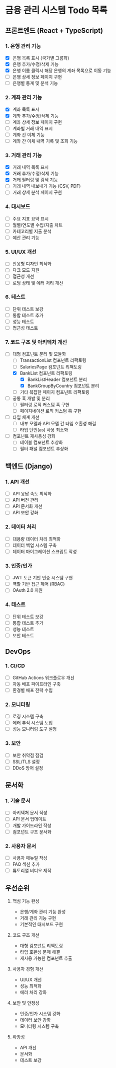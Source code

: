 # 금융 관리 시스템 Todo 목록

## 프론트엔드 (React + TypeScript)

### 1. 은행 관리 기능
- [x] 은행 목록 표시 (국가별 그룹화)
- [x] 은행 추가/수정/삭제 기능
- [x] 은행 이름 클릭시 해당 은행의 계좌 목록으로 이동 기능
- [ ] 은행 상세 정보 페이지 구현
- [ ] 은행별 통계 및 분석 기능

### 2. 계좌 관리 기능
- [x] 계좌 목록 표시
- [x] 계좌 추가/수정/삭제 기능
- [ ] 계좌 상세 정보 페이지 구현
- [ ] 계좌별 거래 내역 표시
- [ ] 계좌 간 이체 기능
- [ ] 계좌 간 이체 내역 기록 및 조회 기능

### 3. 거래 관리 기능
- [x] 거래 내역 목록 표시
- [x] 거래 추가/수정/삭제 기능
- [x] 거래 필터링 및 검색 기능
- [ ] 거래 내역 내보내기 기능 (CSV, PDF)
- [ ] 거래 상세 분석 페이지 구현

### 4. 대시보드
- [ ] 주요 지표 요약 표시
- [ ] 월별/연도별 수입/지출 차트
- [ ] 카테고리별 지출 분석
- [ ] 예산 관리 기능

### 5. UI/UX 개선
- [ ] 반응형 디자인 최적화
- [ ] 다크 모드 지원
- [ ] 접근성 개선
- [ ] 로딩 상태 및 에러 처리 개선

### 6. 테스트
- [ ] 단위 테스트 보강
- [ ] 통합 테스트 추가
- [ ] 성능 테스트
- [ ] 접근성 테스트

### 7. 코드 구조 및 아키텍처 개선
- [ ] 대형 컴포넌트 분리 및 모듈화
  - [ ] TransactionList 컴포넌트 리팩토링
  - [ ] SalariesPage 컴포넌트 리팩토링
  - [x] BankList 컴포넌트 리팩토링
    - [x] BankListHeader 컴포넌트 분리
    - [x] BankGroupByCountry 컴포넌트 분리
  - [ ] 기타 복잡한 페이지 컴포넌트 리팩토링
- [ ] 공통 훅 개발 및 분리
  - [ ] 필터링 로직 커스텀 훅 구현
  - [ ] 페이지네이션 로직 커스텀 훅 구현
- [ ] 타입 체계 개선
  - [ ] 내부 모델과 API 모델 간 타입 호환성 해결
  - [ ] 타입 단언(as) 사용 최소화
- [ ] 컴포넌트 재사용성 강화
  - [ ] 테이블 컴포넌트 추상화
  - [ ] 필터 패널 컴포넌트 추상화

## 백엔드 (Django)

### 1. API 개선
- [ ] API 응답 속도 최적화
- [ ] API 버전 관리
- [ ] API 문서화 개선
- [ ] API 보안 강화

### 2. 데이터 처리
- [ ] 대용량 데이터 처리 최적화
- [ ] 데이터 백업 시스템 구축
- [ ] 데이터 마이그레이션 스크립트 작성

### 3. 인증/인가
- [ ] JWT 토큰 기반 인증 시스템 구현
- [ ] 역할 기반 접근 제어 (RBAC)
- [ ] OAuth 2.0 지원

### 4. 테스트
- [ ] 단위 테스트 보강
- [ ] 통합 테스트 추가
- [ ] 성능 테스트
- [ ] 보안 테스트

## DevOps

### 1. CI/CD
- [ ] GitHub Actions 워크플로우 개선
- [ ] 자동 배포 파이프라인 구축
- [ ] 환경별 배포 전략 수립

### 2. 모니터링
- [ ] 로깅 시스템 구축
- [ ] 에러 추적 시스템 도입
- [ ] 성능 모니터링 도구 설정

### 3. 보안
- [ ] 보안 취약점 점검
- [ ] SSL/TLS 설정
- [ ] DDoS 방어 설정

## 문서화

### 1. 기술 문서
- [ ] 아키텍처 문서 작성
- [ ] API 문서 업데이트
- [ ] 개발 가이드라인 작성
- [ ] 컴포넌트 구조 문서화

### 2. 사용자 문서
- [ ] 사용자 매뉴얼 작성
- [ ] FAQ 섹션 추가
- [ ] 튜토리얼 비디오 제작

## 우선순위

1. 핵심 기능 완성
   - 은행/계좌 관리 기능 완성
   - 거래 관리 기능 구현
   - 기본적인 대시보드 구현

2. 코드 구조 개선
   - 대형 컴포넌트 리팩토링
   - 타입 호환성 문제 해결
   - 재사용 가능한 컴포넌트 추출

3. 사용자 경험 개선
   - UI/UX 개선
   - 성능 최적화
   - 에러 처리 강화

4. 보안 및 안정성
   - 인증/인가 시스템 강화
   - 데이터 보안 강화
   - 모니터링 시스템 구축

5. 확장성
   - API 개선
   - 문서화
   - 테스트 보강
